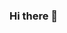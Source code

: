 ### Hi there 👋

<!--
**SugandhaVS95/SugandhaVS95** is a ✨ _special_ ✨ repository because its `README.md` (this file) appears on your GitHub profile.



- 🔭 I’m currently working on a project based on DevOps
- 🌱 I’m currently learning DevOps, Kubernetes, Docker, Github, and so many other technologies
- 👯 I’m looking to collaborate on projects which can help me 
- 🤔 I’m looking for help with current technologies like Kubernetes and DevOps
- 💬 Ask me about anything, which I can answer.
- 📫 How to reach me: www.linkedin.com/in/sugandha-vashishtha
- 😄 Pronouns: She/Her
- ⚡ Fun fact: I'm very talkative and get overwhelmed.
-->
